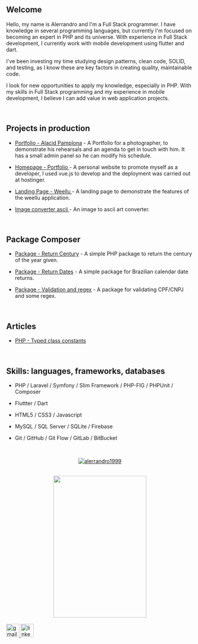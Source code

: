 ## Welcome
Hello, my name is Alerrandro and I'm a Full Stack programmer. I have knowledge in several programming languages, but currently I'm focused on becoming an expert in PHP and its universe. With experience in Full Stack development, I currently work with mobile development using flutter and dart.

I've been investing my time studying design patterns, clean code, SOLID, and testing, as I know these are key factors in creating quality, maintainable code.

I look for new opportunities to apply my knowledge, especially in PHP. With my skills in Full Stack programming and my experience in mobile development, I believe I can add value in web application projects.

<br/>

## Projects in production 

- [Portfolio - Alacid Pamplona](https://www.alacidfotografia.com) - A Portfolio for a photographer, to demonstrate his rehearsals and an agenda to get in touch with him. It has a small admin panel so he can modify his schedule.

- [Homepage - Portfolio ](https://alerrandrodev.tech) - A personal website to promote myself as a developer, I used vue.js to develop and the deployment was carried out at hostinger.

- [Landing Page - Weellu ](https://home.weellu.com) - A landing page to demonstrate the features of the weellu application. 

- [Image converter ascii  ](https://imageconverterascii.online) - An image to ascii art converter.



<br/>

## Package Composer

- [Package - Return Century](https://packagist.org/packages/alerrandro/returncentury) - A simple PHP package to return the century of the year given.

- [Package - Return Dates](https://packagist.org/packages/alerrandro/returndate) - A simple package for Brazilian calendar date returns.

- [Package - Validation and regex](https://packagist.org/packages/alerrandro/validador-e-regex) - A package for validating CPF/CNPJ and some regex.

<br/>

## Articles

- [PHP - Typed class constants](https://medium.com/@alerrandrokaton/php-typed-class-constants-d40eac11dbf5)

<br/>



## Skills: languages, frameworks, databases


- PHP / Laravel / Symfony / Slim Framework / PHP-FIG / PHPUnit / Composer 

- Fluttter / Dart

- HTML5 / CSS3 / Javascript

- MySQL / SQL Server / SQLite / Firebase

- Git / GitHub / Git Flow / GitLab / BitBucket

<br/>

<div align="center">

[![alerrandro1999](https://github-readme-stats.vercel.app/api/top-langs/?username=alerrandro1999&hide=html,css,scss,ruby,hack,batchfile,shell,pascal,blade,twig,cmake,swift,c++,go,kotlin,javascript,objective-c&layout=compact&theme=default&langs_count=15)](https://github.com/anuraghazra/github-readme-stats)

</div>

<br/>


<div align="center">
  <img src="https://api.daily.dev/devcards/94e783b68c324d85b66c9d8998357081.png?r=e4q" width="250" height="380" />
</div>

<br/>


<a href="mailto:alerrandrokaton@gmail.com" target="_blank">
    <img src="https://img.shields.io/static/v1?message=Gmail&logo=gmail&label=&color=D14836&logoColor=white&labelColor=&style=for-the-badge" height="35" alt="gmail logo"  />
  </a>
  <a href="https://www.linkedin.com/in/alerrandro-borges-b45a6a1a1/" target="_blank">
    <img src="https://img.shields.io/static/v1?message=LinkedIn&logo=linkedin&label=&color=0077B5&logoColor=white&labelColor=&style=for-the-badge" height="35" alt="linkedin logo"  />
  </a>

 
